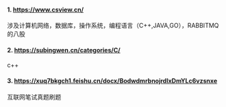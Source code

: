 #### 1. https://www.csview.cn/ 
涉及计算机网络，数据库，操作系统，编程语言（C++,JAVA,GO），RABBITMQ的八股

#### 2. https://subingwen.cn/categories/C/
c++

#### 3. https://xuq7bkgch1.feishu.cn/docx/BodwdmrbnojrdlxDmYLc6vzsnxe
互联网笔试真题刷题

